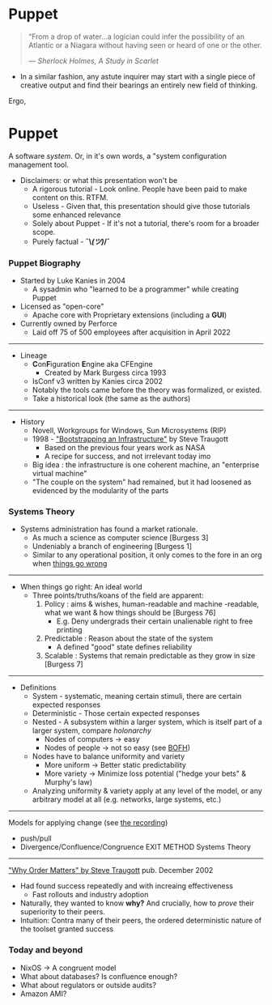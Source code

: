 # Puppet

> “From a drop of water…a logician could infer the possibility of an Atlantic or a Niagara without having seen or heard of one or the other.
>
> &mdash; <cite>Sherlock Holmes, A Study in Scarlet</cite>

-   In a similar fashion, any astute inquirer may start with a single piece of creative output and find their bearings an entirely new field of thinking.
    
Ergo,

# Puppet

A software *system*. Or, in it's own words, a "system configuration management tool.

* Disclaimers: or what this presentation won't be
	* A rigorous tutorial - Look online. People have been paid to make content on this. RTFM.
	* Useless - Given that, this presentation should give those tutorials some enhanced relevance
	* Solely about Puppet - If it's not a tutorial, there's room for a broader scope.
	* Purely factual - **¯\\_(ツ)_/¯**

### Puppet Biography

* Started by Luke Kanies in 2004
	* A sysadmin who "learned to be a programmer" while creating Puppet
* Licensed as "open-core"
	* Apache core with Proprietary extensions (including a **GUI**)
* Currently owned by Perforce
	* Laid off 75 of 500 employees after acquisition in April 2022
---
* Lineage
	* **C**on**F**iguration **E**ngine aka CFEngine
		* Created by Mark Burgess circa 1993
	* IsConf v3 written by Kanies circa 2002
	* Notably the tools came before the theory was formalized, or existed.
	* Take a historical look (the same as the authors)

---

* History
	* Novell, Workgroups for Windows, Sun Microsystems (RIP)
	* 1998 - ["Bootstrapping an Infrastructure"](https://www.usenix.org/legacy/publications/library/proceedings/lisa98/full_papers/traugott/traugott.pdf) by Steve Traugott
		* Based on the previous four years work as NASA
		* A recipe for success, and not irrelevant today imo
	* Big idea : the infrastructure is one coherent machine, an "enterprise virtual machine"
	* "The couple on the system" had remained, but it had loosened as evidenced by the modularity of the parts

### Systems Theory

* Systems administration has found a market rationale.
	* As much a science as computer science [Burgess 3]
	* Undeniably a branch of engineering [Burgess 1]
	* Similar to any operational position, it only comes to the fore in an org when [things go wrong](https://www.wired.com/story/notpetya-cyberattack-ukraine-russia-code-crashed-the-world/)

---

* When things go right: An ideal world
	* Three points/truths/koans of the field are apparent:
		1. Policy : aims & wishes, human-readable and machine -readable, what we want & how things should be [Burgess 76]
			* E.g. Deny undergrads their certain unalienable right to free printing
		2. Predictable : Reason about the state of the system
			* A defined "good" state defines reliability
		3. Scalable : Systems that remain predictable as they grow in size [Burgess 7]

---

* Definitions
	* System - systematic, meaning certain stimuli, there are certain expected responses
	* Deterministic - Those certain expected responses
	* Nested - A subsystem within a larger system, which is itself part of a larger system, compare *holonarchy*
		* Nodes of computers -> easy
		* Nodes of people -> not so easy (see [BOFH](https://en.wikipedia.org/wiki/Bastard_Operator_From_Hell))
	* Nodes have to balance uniformity and variety
		* More uniform -> Better static predictability
		* More variety -> Minimize loss potential ("hedge your bets" & Murphy's law)
	* Analyzing uniformity & variety apply at any level of the model, or any arbitrary model at all (e.g. networks, large systems, etc.)

---

Models for applying change (see [the recording](https://youtube.com/live/7fKXYXHBN6g?feature=share))
* push/pull
* Divergence/Confluence/Congruence
EXIT METHOD Systems Theory

---

["Why Order Matters" by Steve Traugott](https://www.usenix.org/legacy/publications/library/proceedings/lisa02/tech/full_papers/traugott/traugott_html/index.html) pub. December 2002
* Had found success repeatedly and with increaing effectiveness
	* Fast rollouts and industry adoption
* Naturally, they wanted to know **why?** And crucially, how to *prove* their superiority to their peers.
* Intuition: Contra many of their peers, the ordered deterministic nature of the toolset granted success

### Today and beyond

* NixOS -> A congruent model
* What about databases? Is confluence enough?
* What about regulators or outside audits?
* Amazon AMI?



